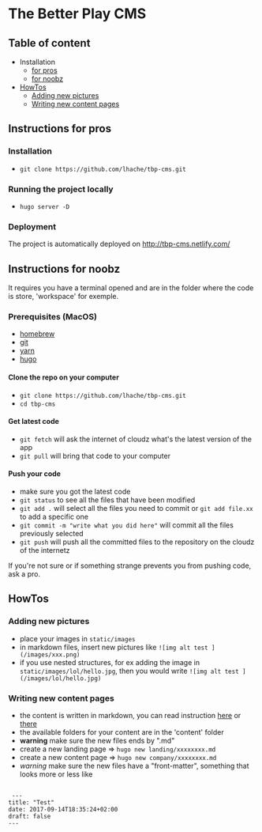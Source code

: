 # The Better Play CMS

## Table of content
- Installation
  - [for pros](#instructions-for-pros)
  - [for noobz](#instructions-for-noobz)
- [HowTos](#howtos)
  - [Adding new pictures](#adding-new-pictures)
  - [Writing new content pages](#writing-new-content-pages)

## Instructions for pros

### Installation
- `git clone https://github.com/lhache/tbp-cms.git`

### Running the project locally
- `hugo server -D`

### Deployment
The project is automatically deployed on http://tbp-cms.netlify.com/

## Instructions for noobz

It requires you have a terminal opened and are in the folder where the code is store, 'workspace' for exemple.

### Prerequisites (MacOS)
- [homebrew](https://brew.sh/)
- [git](https://git-scm.com/download/mac)
- [yarn](https://yarnpkg.com/lang/en/docs/install/#mac-tab)
- [hugo](https://gohugo.io/getting-started/installing/#macos)

#### Clone the repo on your computer
- `git clone https://github.com/lhache/tbp-cms.git`
- `cd tbp-cms`

#### Get latest code
- `git fetch` will ask the internet of cloudz what's the latest version of the app
- `git pull` will bring that code to your computer

#### Push your code
- make sure you got the latest code
- `git status` to see all the files that have been modified
- `git add .` will select all the files you need to commit or `git add file.xx` to add a specific one
- `git commit -m "write what you did here"` will commit all the files previously selected
- `git push` will push all the committed files to the repository on the cloudz of the internetz

If you're not sure or if something strange prevents you from pushing code, ask a pro.

## HowTos

### Adding new pictures
- place your images in `static/images`
- in markdown files, insert new pictures like `![img alt test ](/images/xxx.png)`
- if you use nested structures, for ex adding the image in `static/images/lol/hello.jpg`, then you would write `![img alt test ](/images/lol/hello.jpg)`

### Writing new content pages
- the content is written in markdown, you can read instruction [here](https://guides.github.com/features/mastering-markdown/) or   [there](https://daringfireball.net/projects/markdown/syntax#precode)
- the available folders for your content are in the 'content' folder
- **warning** make sure the new files ends by ".md"
- create a new landing page => `hugo new landing/xxxxxxxx.md`
- create a new content page => `hugo new company/xxxxxxxx.md`
- *warning* make sure the new files have a "front-matter", something that looks more or less like
 <pre><code>
 ---
title: "Test"
date: 2017-09-14T18:35:24+02:00
draft: false
---
 </code></pre>
